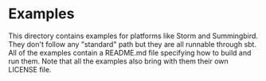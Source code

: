 
# Examples

This directory contains examples for platforms like Storm and Summingbird. They
don't follow any "standard" path but they are all runnable through sbt. All
of the examples contain a README.md file specifying how to build and run them.
Note that all the examples also bring with them their own LICENSE file.

